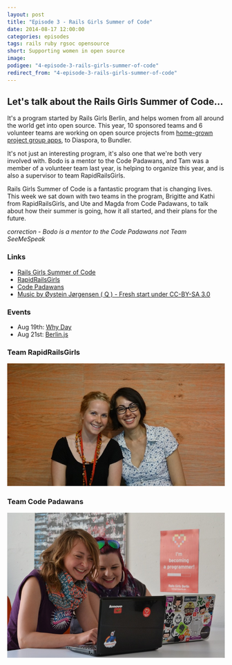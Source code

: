 ```yaml
---
layout: post
title: "Episode 3 - Rails Girls Summer of Code"
date: 2014-08-17 12:00:00
categories: episodes
tags: rails ruby rgsoc opensource
short: Supporting women in open source
image:
podigee: "4-episode-3-rails-girls-summer-of-code"
redirect_from: "4-episode-3-rails-girls-summer-of-code"
---
```


## Let's talk about the Rails Girls Summer of Code...

It's a program started by Rails Girls Berlin, and helps women from all around
the world get into open source. This year, 10 sponsored teams and 6 volunteer
teams are working on open source projects from [home-grown project group
apps](https://speakerinnen.org/), to Diaspora, to Bundler.

It's not just an interesting program, it's also one that we're both very
involved with. Bodo is a mentor to the Code Padawans,
and Tam was a member of a volunteer team last year, is helping to organize this
year, and is also a supervisor to team RapidRailsGirls.

Rails Girls Summer of Code is a fantastic program that is changing lives. This
week we sat down with two teams in the program, Brigitte and Kathi from
RapidRailsGirls, and Ute and Magda from Code Padawans, to talk about how their
summer is going, how it all started, and their plans for the future.

_correction - Bodo is a mentor to the Code Padawans not Team SeeMeSpeak_

### Links
* [Rails Girls Summer of Code](http://www.railsgirlssummerofcode.org)
* [RapidRailsGirls](http://rapidrailsgirls.weebly.com)
* [Code Padawans](http://code-padawans.de)
* [Music by Øystein Jørgensen ( Q ) - Fresh start under CC-BY-SA 3.0](https://soundcloud.com/oystein-jorgensen/fresh-start-free-download)

### Events
* Aug 19th: [Why Day](http://hacken.in/events/382-why-day/dates/2449)
* Aug 21st: [Berlin.js](http://berlinjs.org/)

### Team RapidRailsGirls

![RapidRailsGirls](/images/episode_3_rapid_rails_girls.JPG)

### Team Code Padawans

![Code Padawans](/images/episode_3_code_padawans.JPG)

